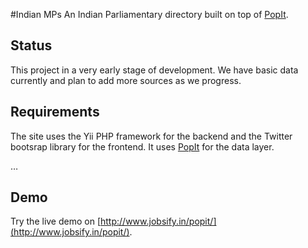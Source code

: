 #Indian MPs
An Indian Parliamentary directory built on top of [PopIt](https://github.com/mysociety/popit).

## Status

This project in a very early stage of development. We have basic data currently and plan to add more sources as we progress. 

## Requirements

The site uses the Yii PHP framework for the backend and the Twitter bootsrap library for the frontend. It uses [PopIt](https://github.com/mysociety/popit) for the data layer.

…

## Demo

Try the live demo on [http://www.jobsify.in/popit/](http://www.jobsify.in/popit/).
